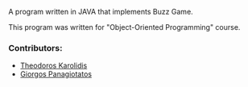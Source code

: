 A program written in JAVA that implements Buzz Game.

Τhis program was written for "Object-Oriented Programming" course.

### Contributors:
* [Theodoros Karolidis](https://github.com/karolidis)
* [Giorgos Panagiotatos](https://github.com/panagiotat)
